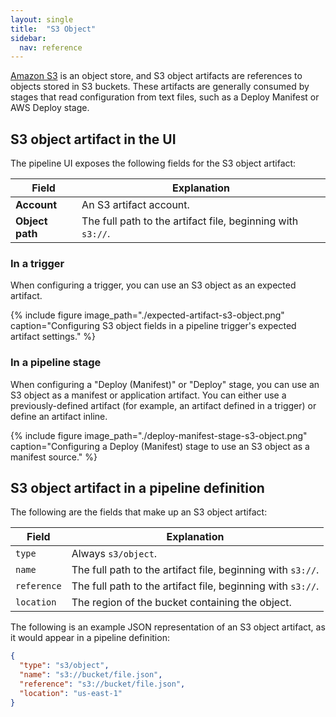 ```yaml
---
layout: single
title:  "S3 Object"
sidebar:
  nav: reference
---
```




[Amazon S3](https://aws.amazon.com/s3/) is an object store, and S3 object
artifacts are references to objects stored in S3 buckets. These artifacts are
generally consumed by stages that read configuration from text files, such as a
Deploy Manifest or AWS Deploy stage.

## S3 object artifact in the UI

The pipeline UI exposes the following fields for the S3 object artifact:

<table>
  <thead>
    <tr>
      <th>Field</th>
      <th>Explanation</th>
    </tr>
  </thead>
  <tbody>
    <tr>
      <td><strong>Account</strong></td>
      <td>An S3 artifact account.</td>
    </tr>
    <tr>
      <td><strong>Object path</strong></td>
      <td>The full path to the artifact file, beginning with <code>s3://</code>.</td>
    </tr>
  </tbody>
</table>

### In a trigger

When configuring a trigger, you can use an S3 object as an expected artifact.

{%
  include
  figure
  image_path="./expected-artifact-s3-object.png"
  caption="Configuring S3 object fields in a pipeline trigger's expected
           artifact settings."
%}

### In a pipeline stage

When configuring a "Deploy (Manifest)" or "Deploy" stage, you can use an S3
object as a manifest or application artifact. You can either use a
previously-defined artifact (for example, an artifact defined in a trigger) or
define an artifact inline.

{%
  include
  figure
  image_path="./deploy-manifest-stage-s3-object.png"
  caption="Configuring a Deploy (Manifest) stage to use an S3 object as a
           manifest source."
%}

## S3 object artifact in a pipeline definition

The following are the fields that make up an S3 object artifact:

| Field | Explanation |
|-|-----------|
| `type` | Always `s3/object`. |
| `name` | The full path to the artifact file, beginning with `s3://`. |
| `reference` | The full path to the artifact file, beginning with `s3://`. |
| `location` | The region of the bucket containing the object. |

The following is an example JSON representation of an S3 object artifact, as it
would appear in a pipeline definition:

```json
{
  "type": "s3/object",
  "name": "s3://bucket/file.json",
  "reference": "s3://bucket/file.json",
  "location": "us-east-1"
}
```
